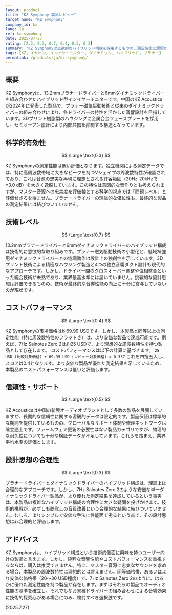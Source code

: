 ```yaml
---
layout: product
title: "KZ Symphony 製品レビュー"
target_name: "KZ Symphony"
company_id: kz
lang: ja
ref: kz-symphony
date: 2025-07-27
rating: [2.2, 0.3, 0.7, 0.4, 0.5, 0.3]
summary: "KZ Symphonyは意欲的なハイブリッド構成を採用するものの、測定性能に課題があり、より安価な単一ドライバー製品に劣後します。結果として、コストパフォーマンスと設計の合理性に大きな疑問符がつき、総合評価は低水準に留まります。"
tags: [KZ, イヤホン, インイヤーモニター, ダイナミック, ハイブリッド, プラナー]
permalink: /products/ja/kz-symphony/
---
```

## 概要

KZ Symphonyは、13.2mmプラナードライバーと6mmダイナミックドライバーを組み合わせたハイブリッド型インイヤーモニターです。中国のKZ Acousticsが2024年に発表した製品で、プラナー磁気駆動技術と従来のダイナミックドライバーの組み合わせにより、各ドライバーの特性を活かした音響設計を目指しています。3Dプリント樹脂製のハウジングに金属合金フェースプレートを採用し、セミオープン設計により内部共振を抑制する構造となっています。

## 科学的有効性

$$ \Large \text{0.3} $$

KZ Symphonyの測定性能は低い評価となります。独立機関による測定データでは、特に高周波数帯域に大きなピークを持つVシェイプの周波数特性が確認されており、これは音源の忠実な再現に理想とされる許容範囲（20Hz-20kHzで±3.0 dB）を大きく逸脱しています。この特性は意図的な音作りとも考えられますが、マスター音源への忠実度を評価軸とする科学的視点では「問題レベル」と評価せざるを得ません。プラナードライバーの理論的な優位性も、最終的な製品の測定結果には結びついていません。

## 技術レベル

$$ \Large \text{0.7} $$

13.2mmプラナードライバーと6mmダイナミックドライバーのハイブリッド構成は技術的に意欲的な取り組みです。プラナー磁気駆動技術の小型化と、低域補強用ダイナミックドライバーとの協調動作は設計上の独創性を示しています。3Dプリント技術による精密なハウジング製造と4つの独立音響ダクト設計も現代的なアプローチです。しかし、ドライバー間のクロスオーバー調整や位相整合といった統合技術が未熟であり、業界最高水準には届いていません。挑戦的な設計思想は評価できるものの、技術が最終的な音響性能の向上に十分に寄与していないのが現状です。

## コストパフォーマンス

$$ \Large \text{0.4} $$

KZ Symphonyの市場価格は約69.99 USDです。しかし、本製品と同等以上の測定性能（特に周波数特性のフラットさ）は、より安価な製品で達成可能です。例えば、7Hz Salnotes Zero 2は約25 USDで、より理想的な周波数特性を持つ製品として存在します。
コストパフォーマンスは以下の計算に基づきます。
`25 USD (比較対象価格) ÷ 69.99 USD (レビュー対象価格) = 0.357`
これを四捨五入し、スコアは0.4となります。より安価な製品が優れた測定結果を示しているため、本製品のコストパフォーマンスは低いと評価します。

## 信頼性・サポート

$$ \Large \text{0.5} $$

KZ Acousticsは中国の新興オーディオブランドとして多数の製品を展開していますが、長期的な信頼性に関する客観的データは限定的です。製品保証は標準的な期間を提供しているものの、グローバルなサポート体制や修理ネットワークは確立途上です。ファームウェア更新の必要性はない製品カテゴリですが、物理的な耐久性についても十分な検証データが不足しています。これらを踏まえ、業界平均水準の評価とします。

## 設計思想の合理性

$$ \Large \text{0.3} $$

プラナードライバーとダイナミックドライバーのハイブリッド構成は、理論上は合理的なアプローチです。しかし、7Hz Salnotes Zero 2のような安価な単一ダイナミックドライバー製品が、より優れた測定結果を達成しているという事実は、本製品の複雑なハイブリッド構成の合理性に大きな疑問を投げかけます。技術的挑戦が、必ずしも聴覚上の音質改善という合理的な結果に結びついていません。むしろ、よりシンプルで安価な手法に性能面で劣るという点で、その設計思想は非合理的と評価します。

## アドバイス

KZ Symphonyは、ハイブリッド構成という技術的側面に興味を持つユーザー向けの製品と言えます。しかし、純粋な音響性能やコストパフォーマンスを重視するならば、購入は推奨できません。特に、マスター音源に忠実なサウンドを求める場合、本製品の周波数特性は理想的とは言えません。同等価格帯、あるいはより安価な価格帯（20〜30 USD程度）で、7Hz Salnotes Zero 2のように、はるかに優れた測定性能を持つ製品が存在します。まずはそれらの製品でオーディオ性能の基準を確立し、それでもなお異種ドライバーの組み合わせによる音響効果に技術的探究心がある場合にのみ、検討すべき選択肢です。

(2025.7.27)
